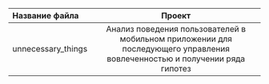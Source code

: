 | Название файла  | Проект  | 
| :------------ |:---------------:| 
| unnecessary_things      | Анализ поведения пользователей в мобильном приложении для последующего управления вовлеченностью и получении ряда гипотез |  
